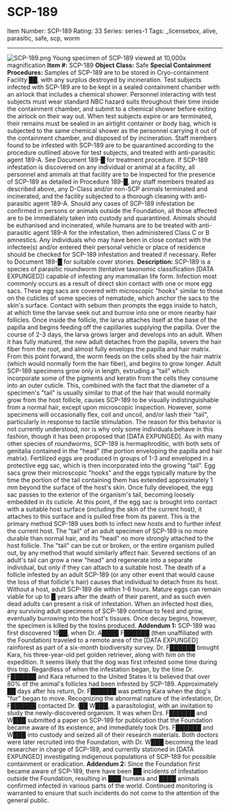 # SCP-189
Item Number: SCP-189
Rating: 33
Series: series-1
Tags: _licensebox, alive, parasitic, safe, scp, worm

---

![SCP-189.png](https://scp-wiki.wdfiles.com/local--files/scp-189/SCP-189.png)
Young specimen of SCP-189 viewed at 10,000x magnification
**Item #:** SCP-189
**Object Class:** Safe
**Special Containment Procedures:** Samples of SCP-189 are to be stored in Cryo-containment Facility ██, with any surplus destroyed by incineration. Test subjects infected with SCP-189 are to be kept in a sealed containment chamber with an airlock that includes a chemical shower. Personnel interacting with test subjects must wear standard NBC hazard suits throughout their time inside the containment chamber, and submit to a chemical shower before exiting the airlock on their way out. When test subjects expire or are terminated, their remains must be sealed in an airtight container or body bag, which is subjected to the same chemical shower as the personnel carrying it out of the containment chamber, and disposed of by incineration.
Staff members found to be infested with SCP-189 are to be quarantined according to the procedure outlined above for test subjects, and treated with anti-parasitic agent 189-A. See Document 189-█ for treatment procedure. If SCP-189 infestation is discovered on any individual or animal at a facility, all personnel and animals at that facility are to be inspected for the presence of SCP-189 as detailed in Procedure 189-█, any staff members treated as described above, any D-Class and/or non-SCP animals terminated and incinerated, and the facility subjected to a thorough cleaning with anti-parasitic agent 189-A.
Should any cases of SCP-189 infestation be confirmed in persons or animals outside the Foundation, all those affected are to be immediately taken into custody and quarantined. Animals should be euthanised and incinerated, while humans are to be treated with anti-parasitic agent 189-A for the infestation, then administered Class C or B amnestics. Any individuals who may have been in close contact with the infectee(s) and/or entered their personal vehicle or place of residence should be checked for SCP-189 infestation and treated if necessary. Refer to Document 189-█ for suitable cover stories.
**Description:** SCP-189 is a species of parasitic roundworm (tentative taxonomic classification [DATA EXPUNGED]) capable of infesting any mammalian life form. Infection most commonly occurs as a result of direct skin contact with one or more egg sacs. These egg sacs are covered with microscopic "hooks" similar to those on the cuticles of some species of nematode, which anchor the sacs to the skin's surface. Contact with sebum then prompts the eggs inside to hatch, at which time the larvae seek out and burrow into one or more nearby hair follicles.
Once inside the follicle, the larva attaches itself at the base of the papilla and begins feeding off the capillaries supplying the papilla. Over the course of 2-3 days, the larva grows larger and develops into an adult. When it has fully matured, the new adult detaches from the papilla, severs the hair fiber from the root, and almost fully envelops the papilla and hair matrix. From this point forward, the worm feeds on the cells shed by the hair matrix (which would normally form the hair fiber), and begins to grow longer.
Adult SCP-189 specimens grow only in length, extruding a "tail" which incorporate some of the pigments and keratin from the cells they consume into an outer cuticle. This, combined with the fact that the diameter of a specimen's "tail" is usually similar to that of the hair that would normally grow from the host follicle, causes SCP-189 to be visually indistinguishable from a normal hair, except upon microscopic inspection. However, some specimens will occasionally flex, coil and uncoil, and/or lash their "tail", particularly in response to tactile stimulation. The reason for this behavior is not currently understood, nor is why only some individuals behave in this fashion, though it has been proposed that [DATA EXPUNGED].
As with many other species of roundworms, SCP-189 is hermaphroditic, with both sets of genitalia contained in the "head" (the portion enveloping the papilla and hair matrix). Fertilized eggs are produced in groups of 1-3 and enveloped in a protective egg sac, which is then incorporated into the growing "tail". Egg sacs grow their microscopic "hooks" and the eggs typically mature by the time the portion of the tail containing them has extended approximately 1 mm beyond the surface of the host's skin. Once fully developed, the egg sac passes to the exterior of the organism's tail, becoming loosely embedded in its cuticle. At this point, if the egg sac is brought into contact with a suitable host surface (including the skin of the current host), it attaches to this surface and is pulled free from its parent. This is the primary method SCP-189 uses both to infect new hosts and to further infest the current host.
The "tail" of an adult specimen of SCP-189 is no more durable than normal hair, and its "head" no more strongly attached to the host follicle. The "tail" can be cut or broken, or the entire organism pulled out, by any method that would similarly affect hair. Severed sections of an adult's tail can grow a new "head" and regenerate into a separate individual, but only if they can attach to a suitable host. The death of a follicle infested by an adult SCP-189 (or any other event that would cause the loss of that follicle's hair) causes that individual to detach from its host. Without a host, adult SCP-189 die within 1-6 hours. Mature eggs can remain viable for up to █ years after the death of their parent, and as such even dead adults can present a risk of infestation.
When an infected host dies, any surviving adult specimens of SCP-189 continue to feed and grow, eventually burrowing into the host's tissues. Once decay begins, however, the specimen is killed by the toxins produced.
**Addendum 1:** SCP-189 was first discovered 19██, when Dr. A████ F██████ (then unaffiliated with the Foundation) traveled to a remote area of the [DATA EXPUNGED] rainforest as part of a six-month biodiversity survey. Dr. F██████ brought Kara, his three-year-old pet golden retriever, along with him on the expedition. It seems likely that the dog was first infested some time during this trip. Regardless of when the infestation began, by the time Dr. F██████ and Kara returned to the United States it is believed that over 80% of the animal's follicles had been infested by SCP-189. Approximately ██ days after his return, Dr. F██████ was petting Kara when the dog's "fur" began to move. Recognizing the abnormal nature of the infestation, Dr. F██████ contacted Dr. I██ W███, a parasitologist, with an invitation to study the newly-discovered organism. It was when Drs. F██████ and W███ submitted a paper on SCP-189 for publication that the Foundation became aware of its existence, and immediately took Drs. F██████ and W███ into custody and seized all of their research materials. Both doctors were later recruited into the Foundation, with Dr. W███ becoming the lead researcher in charge of SCP-189, and currently stationed in [DATA EXPUNGED] investigating indigenous populations of SCP-189 for possible containment or eradication.
**Addendum 2:** Since the Foundation first became aware of SCP-189, there have been ██ incidents of infestation outside the Foundation, resulting in ███ humans and ████ animals confirmed infected in various parts of the world. Continued monitoring is warranted to ensure that such incidents do not come to the attention of the general public.